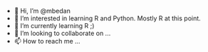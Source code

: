 - 👋 Hi, I’m @mbedan
- 👀 I’m interested in learning R and Python. Mostly R at this point.
- 🌱 I’m currently learning R ;)
- 💞️ I’m looking to collaborate on ...
- 📫 How to reach me ...

<!---
mbedan/mbedan is a ✨ special ✨ repository because its `README.md` (this file) appears on your GitHub profile.
You can click the Preview link to take a look at your changes.
--->
